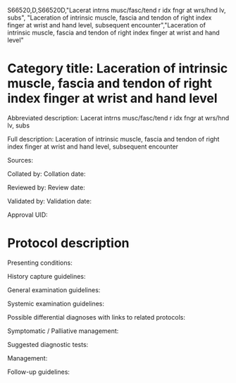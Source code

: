 S66520,D,S66520D,"Lacerat intrns musc/fasc/tend r idx fngr at wrs/hnd lv, subs", "Laceration of intrinsic muscle, fascia and tendon of right index finger at wrist and hand level, subsequent encounter","Laceration of intrinsic muscle, fascia and tendon of right index finger at wrist and hand level"
# Category title: Laceration of intrinsic muscle, fascia and tendon of right index finger at wrist and hand level

Abbreviated description: Lacerat intrns musc/fasc/tend r idx fngr at wrs/hnd lv, subs

Full description: Laceration of intrinsic muscle, fascia and tendon of right index finger at wrist and hand level, subsequent encounter

Sources:

Collated by:
Collation date:

Reviewed by:
Review date:

Validated by:
Validation date:

Approval UID:

# Protocol description

Presenting conditions:

History capture guidelines:

General examination guidelines:

Systemic examination guidelines:

Possible differential diagnoses with links to related protocols:

Symptomatic / Palliative management:

Suggested diagnostic tests:

Management:

Follow-up guidelines:
